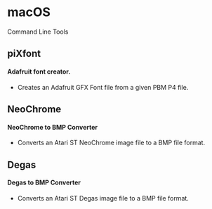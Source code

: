 # macOS
 Command Line Tools

## piXfont
#### Adafruit font creator.
- Creates an Adafruit GFX Font file from a given PBM P4 file.


## NeoChrome
#### NeoChrome to BMP Converter
- Converts an Atari ST NeoChrome image file to a BMP file format.


## Degas
#### Degas to BMP Converter
- Converts an Atari ST Degas image file to a BMP file format.
